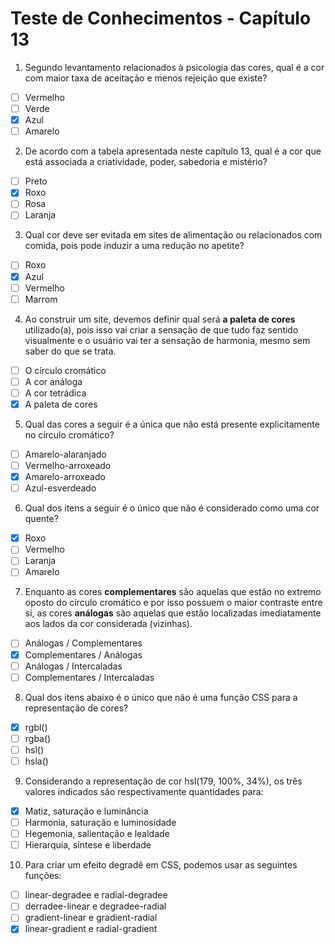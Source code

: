 # Teste de Conhecimentos - Capítulo 13

1. Segundo levantamento relacionados à psicologia das cores, qual é a cor com maior taxa de aceitação e menos rejeição que existe?
* [ ] Vermelho
* [ ] Verde
* [x] Azul
* [ ] Amarelo

2. De acordo com a tabela apresentada neste capítulo 13, qual é a cor que está associada a criatividade, poder, sabedoria e mistério?
* [ ] Preto
* [x] Roxo
* [ ] Rosa
* [ ] Laranja

3. Qual cor deve ser evitada em sites de alimentação ou relacionados com comida, pois pode induzir a uma redução no apetite?
* [ ] Roxo
* [x] Azul
* [ ] Vermelho
* [ ] Marrom

4. Ao construir um site, devemos definir qual será **a paleta de cores** utilizado(a), pois isso vai criar a sensação de que tudo faz sentido visualmente e o usuário vai ter a sensação de harmonia, mesmo sem saber do que se trata.
* [ ] O círculo cromático
* [ ] A cor análoga
* [ ] A cor tetrádica
* [x] A paleta de cores

5. Qual das cores a seguir é a única que não está presente explicitamente no círculo cromático?
* [ ] Amarelo-alaranjado
* [ ] Vermelho-arroxeado
* [x] Amarelo-arroxeado
* [ ] Azul-esverdeado

6. Qual dos itens a seguir é o único que não é considerado como uma cor quente?
* [x] Roxo
* [ ] Vermelho
* [ ] Laranja
* [ ] Amarelo

7. Enquanto as cores **complementares** são aquelas que estão no extremo oposto do círculo cromático e por isso possuem o maior contraste entre si, as cores **análogas** são aquelas que estão localizadas imediatamente aos lados da cor considerada (vizinhas).
* [ ] Análogas       / Complementares
* [x] Complementares / Análogas
* [ ] Análogas       / Intercaladas
* [ ] Complementares / Intercaladas

8. Qual dos itens abaixo é o único que não é uma função CSS para a representação de cores?
* [x] rgbl()
* [ ] rgba()
* [ ] hsl()
* [ ] hsla()

9. Considerando a representação de cor hsl(179, 100%, 34%), os três valores indicados são respectivamente quantidades para:
* [x] Matiz, saturação e luminância
* [ ] Harmonia, saturação e luminosidade
* [ ] Hegemonia, salientação e lealdade
* [ ] Hierarquia, síntese e liberdade

10. Para criar um efeito degradê em CSS, podemos usar as seguintes funções:
* [ ] linear-degradee e radial-degradee
* [ ] derradee-linear e degradee-radial
* [ ] gradient-linear e gradient-radial
* [x] linear-gradient e radial-gradient
